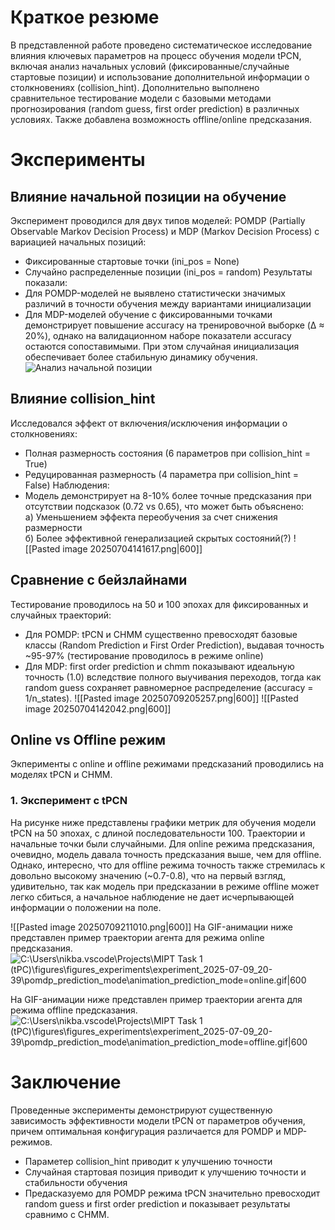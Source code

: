 # Краткое резюме
В представленной работе проведено систематическое исследование влияния ключевых параметров на процесс обучения модели tPCN, включая анализ начальных условий (фиксированные/случайные стартовые позиции) и использование дополнительной информации о столкновениях (collision_hint). Дополнительно выполнено сравнительное тестирование модели с базовыми методами прогнозирования (random guess, first order prediction) в различных условиях. Также добавлена возможность offline/online предсказания.

# Эксперименты
## Влияние начальной позиции на обучение
Эксперимент проводился для двух типов моделей: POMDP (Partially Observable Markov Decision Process) и MDP (Markov Decision Process) с вариацией начальных позиций:
- Фиксированные стартовые точки (ini_pos = None)
- Случайно распределенные позиции (ini_pos = random)
Результаты показали:
- Для POMDP-моделей не выявлено статистически значимых различий в точности обучения между вариантами инициализации
- Для MDP-моделей обучение с фиксированными точками демонстрирует повышение accuracy на тренировочной выборке (Δ ≈ 20%), однако на валидационном наборе показатели accuracy остаются сопоставимыми. При этом случайная инициализация обеспечивает более стабильную динамику обучения.
![Анализ начальной позиции](https://github.com/nbainaev/tPCN-project/reports/report_2/ini_pos.png?raw=true)
## Влияние collision_hint
Исследовался эффект от включения/исключения информации о столкновениях:
- Полная размерность состояния (6 параметров при collision_hint = True)
- Редуцированная размерность (4 параметра при collision_hint = False)
Наблюдения:
- Модель демонстрирует на 8-10% более точные предсказания при отсутствии подсказок (0.72 vs 0.65), что может быть объяснено:  
    а) Уменьшением эффекта переобучения за счет снижения размерности  
    б) Более эффективной генерализацией скрытых состояний(?)
![[Pasted image 20250704141617.png|600]]
## Сравнение с бейзлайнами
Тестирование проводилось на 50 и 100 эпохах для фиксированных и случайных траекторий:
- Для POMDP: tPCN и CHMM существенно превосходят базовые классы (Random Prediction и First Order Prediction), выдавая точность ~95-97% (тестирование проводилось в режиме online)
- Для MDP: first order prediction и chmm показывают идеальную точность (1.0) вследствие полного выучивания переходов, тогда как random guess сохраняет равномерное распределение (accuracy = 1/n_states).
![[Pasted image 20250709205257.png|600]]
![[Pasted image 20250704142042.png|600]]

## Online vs Offline режим
Экперименты с online и offline режимами предсказаний проводились на моделях tPCN и CHMM. 
### 1. Эксперимент с tPCN
На рисунке ниже представлены графики метрик для обучения модели tPCN на 50 эпохах, с длиной последовательности 100. Траектории и начальные точки были случайными. Для online режима предсказания, очевидно, модель давала точность предсказания выше, чем для offline. Однако, интересно, что для offline режима точность также стремилась к довольно высокому значению (~0.7-0.8), что на первый взгляд, удивительно, так как модель при предсказании в режиме offline может легко сбиться, а начальное наблюдение не дает исчерпывающей информации о положении на поле. 

![[Pasted image 20250709211010.png|600]]
На GIF-анимации ниже представлен пример траектории агента для режима online предсказания.
![C:\Users\nikba\.vscode\Projects\MIPT Task 1 (tPC)\figures\figures_experiments\experiment_2025-07-09_20-39\pomdp_prediction_mode\animation_prediction_mode=online.gif|600](file:///c%3A/Users/nikba/.vscode/Projects/MIPT%20Task%201%20%28tPC%29/figures/figures_experiments/experiment_2025-07-09_20-39/pomdp_prediction_mode/animation_prediction_mode%3Donline.gif)

На GIF-анимации ниже представлен пример траектории агента для режима offline предсказания.
![C:\Users\nikba\.vscode\Projects\MIPT Task 1 (tPC)\figures\figures_experiments\experiment_2025-07-09_20-39\pomdp_prediction_mode\animation_prediction_mode=offline.gif|600](file:///c%3A/Users/nikba/.vscode/Projects/MIPT%20Task%201%20%28tPC%29/figures/figures_experiments/experiment_2025-07-09_20-39/pomdp_prediction_mode/animation_prediction_mode%3Doffline.gif)
# Заключение
Проведенные эксперименты демонстрируют существенную зависимость эффективности модели tPCN от параметров обучения, причем оптимальная конфигурация различается для POMDP и MDP-режимов. 
- Параметер сollision_hint приводит к улучшению точности
- Случайная стартовая позиция приводит к улучшению точности и стабильности обучения
- Предасказуемо для POMDP режима tPCN значительно превосходит random guess и first order prediction и показывает результаты сравнимо с CHMM.
